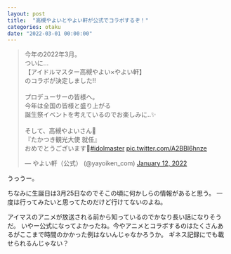 ```yaml
---
layout: post
title:  "高槻やよいとやよい軒が公式でコラボするぞ！"
categories: otaku
date: "2022-03-01 00:00:00"
---
```


<blockquote class="twitter-tweet tw-align-center"><p lang="ja" dir="ltr">今年の2022年3月。<br>ついに...<br>【アイドルマスター高槻やよい×やよい軒】<br>のコラボが決定しました‼️<br><br>プロデューサーの皆様へ。<br>今年は全国の皆様と盛り上がる<br>誕生祭イベントを考えているのでお楽しみに..✨<br><br>そして、高槻やよいさん🧡<br>『たかつき観光大使 就任』<br>おめでとうございます🎉<a href="https://twitter.com/hashtag/idolmaster?src=hash&amp;ref_src=twsrc%5Etfw">#idolmaster</a> <a href="https://t.co/A2BBI6hnze">pic.twitter.com/A2BBI6hnze</a></p>&mdash; やよい軒（公式） (@yayoiken_com) <a href="https://twitter.com/yayoiken_com/status/1481151455843266560?ref_src=twsrc%5Etfw">January 12, 2022</a></blockquote> <script async src="https://platform.twitter.com/widgets.js" charset="utf-8"></script>

うっうー。

ちなみに生誕日は3月25日なのでそこの頃に何かしらの情報があると思う。
一度は行ってみたいと思ってたのだけど行けてないのよね。

アイマスのアニメが放送される前から知っているのでかなり長い話になりそうだ。
いやー公式になってよかったね。今やアニメとコラボするのはたくさんあるがここまで時間のかかった例はないんじゃなかろうか。
ギネス記録にでも載せられるんじゃない？

